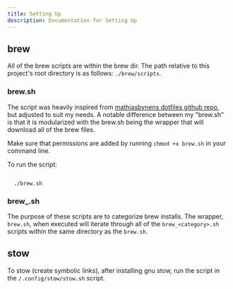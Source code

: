 ```yaml
---
title: Setting Up
description: Documentation for Setting Up
---
```



## brew

All of the brew scripts are within the brew dir. The path relative to this project's root directory is as follows: `./brew/scripts`.

### brew.sh

The script was heavily inspired from [mathiasbynens dotfiles github repo](https:/*github.com*mathiasbynens*dotfiles*blob*main*brew.sh), but adjusted to suit my needs. A notable difference between my "brew.sh" is that it is modularized with the brew.sh being the wrapper that will download all of the brew files.

Make sure that permissions are added by running `chmod +x brew.sh` in your command line.

To run the script:

```shell

  ./brew.sh

```

### brew_<category>.sh

The purpose of these scripts are to categorize brew installs. The wrapper, `brew.sh`, when executed will iterate through all of the `brew_<category>.sh` scripts within the same directory as the `brew.sh`. 

## stow

To stow (create symbolic links), after installing gnu stow, run the script in the `/.config/stow/stow.sh` script.
